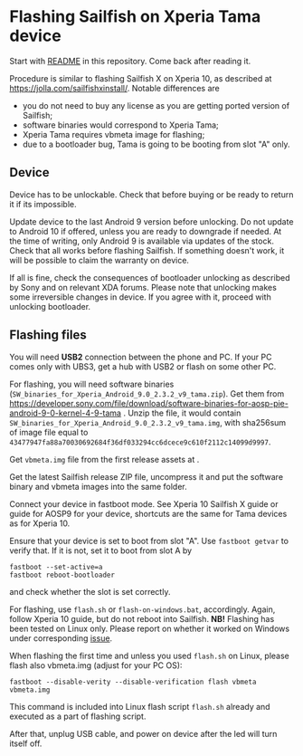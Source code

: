 # Flashing Sailfish on Xperia Tama device

Start with [README](README.md) in this repository. Come back after reading it.

Procedure is similar to flashing Sailfish X on Xperia 10, as described at https://jolla.com/sailfishxinstall/. 
Notable differences are

- you do not need to buy any license as you are getting ported version of Sailfish;
- software binaries would correspond to Xperia Tama;
- Xperia Tama requires vbmeta image for flashing;
- due to a bootloader bug, Tama is going to be booting from slot "A" only.

## Device

Device has to be unlockable. Check that before buying or be ready to return it if its impossible.

Update device to the last Android 9 version before unlocking. Do not update to Android 10 if offered, unless 
you are ready to downgrade if needed. At the time of writing, only Android 9 is available via updates of the 
stock. Check that all works before flashing Sailfish. If something doesn't work, it will be possible to claim 
the warranty on device.

If all is fine, check the consequences of bootloader unlocking as described by Sony and on relevant XDA forums.
Please note that unlocking makes some irreversible changes in device. If you agree with it, proceed with unlocking 
bootloader.

## Flashing files

You will need **USB2** connection between the phone and PC. If your PC comes only with UBS3, get a hub with USB2 
or flash on some other PC.

For flashing, you will need software binaries (`SW_binaries_for_Xperia_Android_9.0_2.3.2_v9_tama.zip`). Get them from 
https://developer.sony.com/file/download/software-binaries-for-aosp-pie-android-9-0-kernel-4-9-tama . Unzip the file, 
it would contain `SW_binaries_for_Xperia_Android_9.0_2.3.2_v9_tama.img`, with sha256sum of image file equal to
`43477947fa88a70030692684f36df033294cc6dcece9c610f2112c14099d9997`.

Get `vbmeta.img` file from the first release assets at .

Get the latest Sailfish release ZIP file, uncompress it and put the software binary and vbmeta images
into the same folder.

Connect your device in fastboot mode. See Xperia 10 Sailfish X guide or guide for AOSP9 for your device, shortcuts are 
the same for Tama devices as for Xperia 10.

Ensure that your device is set to boot from slot "A". Use `fastboot getvar` to verify that. If it is
not, set it to boot from slot A by
```
fastboot --set-active=a
fastboot reboot-bootloader
```
and check whether the slot is set correctly.

For flashing, use `flash.sh` or `flash-on-windows.bat`, accordingly. Again, follow Xperia 10 guide, but do not reboot
into Sailfish. **NB!** Flashing has been tested on Linux only. Please report on whether it worked on Windows under
corresponding [issue](https://github.com/sailfishos-sony-tama/main/issues/36).

When flashing the first time and unless you used `flash.sh` on Linux,
please flash also vbmeta.img (adjust for your PC OS):
```
fastboot --disable-verity --disable-verification flash vbmeta vbmeta.img
```
This command is included into Linux flash script `flash.sh` already and executed as a part of flashing script.

After that, unplug USB cable, and power on device after the led will turn itself off.
